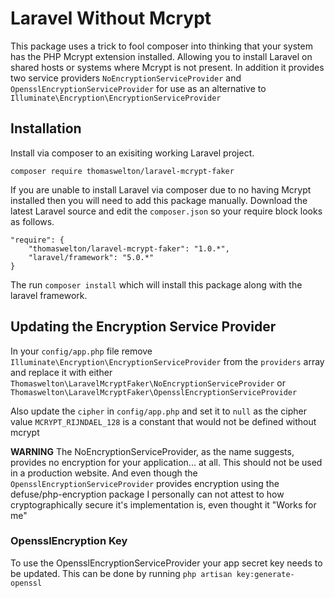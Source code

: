 # Laravel Without Mcrypt

This package uses a trick to fool composer into thinking that your system has the PHP Mcrypt extension installed. Allowing you to install Laravel on shared hosts or systems where Mcrypt is not present.
In addition it provides two service providers `NoEncryptionServiceProvider` and `OpensslEncryptionServiceProvider` for use as an alternative to `Illuminate\Encryption\EncryptionServiceProvider`

## Installation

Install via composer to an exisiting working Laravel project.

```
composer require thomaswelton/laravel-mcrypt-faker
```

If you are unable to install Laravel via composer due to no having Mcrypt installed then you will need to add this package manually.
Download the latest Laravel source and edit the `composer.json` so your require block looks as follows.

```
"require": {
	"thomaswelton/laravel-mcrypt-faker": "1.0.*",
	"laravel/framework": "5.0.*"
}
```

The run `composer install` which will install this package along with the laravel framework.


## Updating the Encryption Service Provider

In your `config/app.php` file remove `Illuminate\Encryption\EncryptionServiceProvider` from the `providers` array and replace it with either `Thomaswelton\LaravelMcryptFaker\NoEncryptionServiceProvider` or `Thomaswelton\LaravelMcryptFaker\OpensslEncryptionServiceProvider`

Also update the `cipher` in `config/app.php` and set it to `null` as the cipher value `MCRYPT_RIJNDAEL_128` is a constant that would not be defined without mcrypt

**WARNING** The NoEncryptionServiceProvider, as the name suggests, provides no encryption for your application... at all. This should not be used in a production website. And even though the `OpensslEncryptionServiceProvider` provides encryption using the defuse/php-encryption package I personally can not attest to how cryptographically secure it's implementation is, even thought it "Works for me" 


### OpensslEncryption Key

To use the OpensslEncryptionServiceProvider your app secret key needs to be updated. This can be done by running `php artisan key:generate-openssl`
